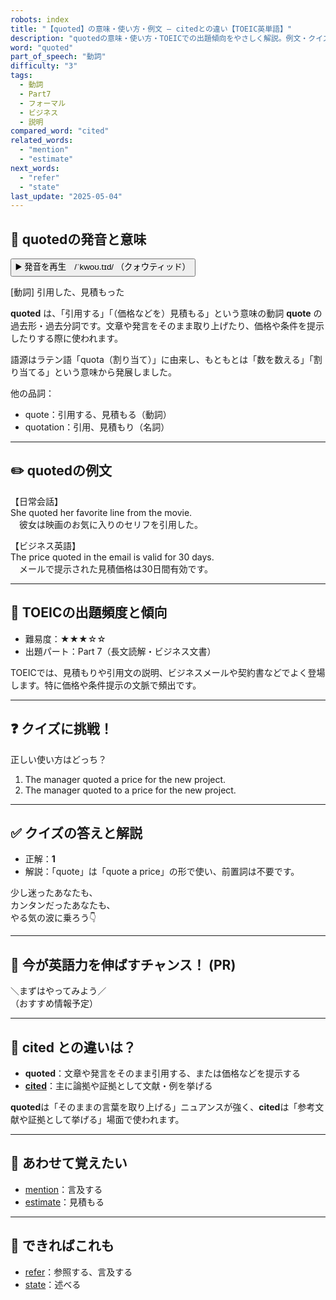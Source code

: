 ```yaml
---
robots: index
title: "【quoted】の意味・使い方・例文 ― citedとの違い【TOEIC英単語】"
description: "quotedの意味・使い方・TOEICでの出題傾向をやさしく解説。例文・クイズ付きでcitedとの違いもわかりやすく学べます。"
word: "quoted"
part_of_speech: "動詞"
difficulty: "3"
tags:
  - 動詞
  - Part7
  - フォーマル
  - ビジネス
  - 説明
compared_word: "cited"
related_words:
  - "mention"
  - "estimate"
next_words:
  - "refer"
  - "state"
last_update: "2025-05-04"
---
```


## 🔰 quotedの発音と意味

<button class="play-audio" onclick="playTTS('quoted')">
  <span class="play-audio-main">
    ▶️ 発音を再生　/ˈkwoʊ.tɪd/
  </span>
  <span class="play-audio-sub">
    （クォウティッド）
  </span>
</button>

[動詞] 引用した、見積もった

**quoted** は、「引用する」「（価格などを）見積もる」という意味の動詞 **quote** の過去形・過去分詞です。文章や発言をそのまま取り上げたり、価格や条件を提示したりする際に使われます。

語源はラテン語「quota（割り当て）」に由来し、もともとは「数を数える」「割り当てる」という意味から発展しました。

他の品詞：  
- quote：引用する、見積もる（動詞）
- quotation：引用、見積もり（名詞）

---

## ✏️ quotedの例文

【日常会話】  
She quoted her favorite line from the movie.  
　彼女は映画のお気に入りのセリフを引用した。

【ビジネス英語】  
The price quoted in the email is valid for 30 days.  
　メールで提示された見積価格は30日間有効です。

---

## 🎯 TOEICの出題頻度と傾向

- 難易度：★★★☆☆
- 出題パート：Part 7（長文読解・ビジネス文書）

TOEICでは、見積もりや引用文の説明、ビジネスメールや契約書などでよく登場します。特に価格や条件提示の文脈で頻出です。

---

## ❓ クイズに挑戦！

正しい使い方はどっち？

1. The manager quoted a price for the new project.  
2. The manager quoted to a price for the new project.

---

## ✅ クイズの答えと解説

- 正解：**1**
- 解説：「quote」は「quote a price」の形で使い、前置詞は不要です。

少し迷ったあなたも、  
カンタンだったあなたも、  
やる気の波に乗ろう👇️

---

## 🚀 今が英語力を伸ばすチャンス！ (PR)

<div class="info-center">
＼まずはやってみよう／<br>  
（おすすめ情報予定）
</div>

---

## 🤔  cited との違いは？

- **quoted**：文章や発言をそのまま引用する、または価格などを提示する
- **[cited](/cited)**：主に論拠や証拠として文献・例を挙げる

**quoted**は「そのままの言葉を取り上げる」ニュアンスが強く、**cited**は「参考文献や証拠として挙げる」場面で使われます。

---

## 🧩 あわせて覚えたい

- [mention](/mention)：言及する
- [estimate](/estimate)：見積もる

---

## 📖 できればこれも

- [refer](/refer)：参照する、言及する
- [state](/state)：述べる

<!-- cvid: aid37_bid08 -->
